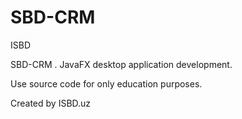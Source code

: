 # SBD-CRM
ISBD

SBD-CRM . JavaFX  desktop application development.

Use source code for only education purposes.

Created by ISBD.uz
